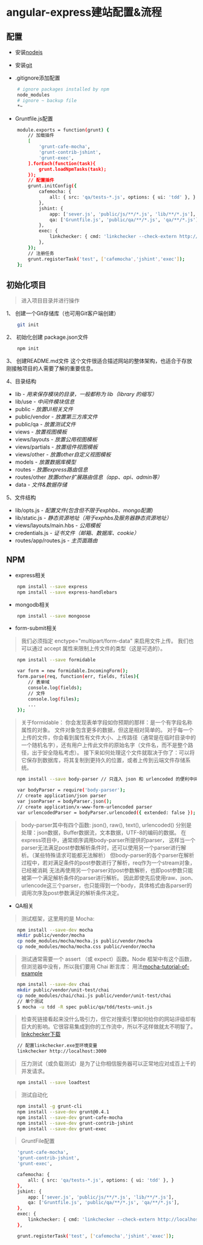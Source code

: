 # angular-express建站配置&流程

## 配置

* 安装[nodejs]

* 安装[git]

* .gitignore添加配置
```sh
	# ignore packages installed by npm
	node_modules
	# ignore ~ backup file
	*~
```

* Gruntfile.js配置
```sh
	module.exports = function(grunt) {
		// 加载插件
		[
			'grunt-cafe-mocha',
			'grunt-contrib-jshint',
			'grunt-exec',
		].forEach(function(task){
			grunt.loadNpmTasks(task);
		});
		// 配置插件
		grunt.initConfig({
			cafemocha: {
				all: { src: 'qa/tests-*.js', options: { ui: 'tdd' }, }
			},
			jshint: {
				app: ['sever.js', 'public/js/**/*.js', 'lib/**/*.js'],
				qa: ['Gruntfile.js', 'public/qa/**/*.js', 'qa/**/*.js'],
			},
			exec: {
				linkchecker: { cmd: 'linkchecker --check-extern http://localhost:3000' }
			},
		});
		// 注册任务
		grunt.registerTask('test', ['cafemocha','jshint','exec']);
	};
```

## 初始化项目
>进入项目目录并进行操作

1、 创建一个Git存储库（也可用Git客户端创建）
```sh
	git init
```

2、 初始化创建 package.json文件
```sh
	npm init
```

3、 创建README.md文件
	这个文件很适合描述网站的整体架构，也适合于存放刚接触项目的人需要了解的重要信息。

4、目录结构
* lib - _用来保存模块的目录，一般都称为 lib（library 的缩写）_
* lib/use - _中间件模块信息_
* public - _放置UI相关文件_
* public/vendor - _放置第三方库文件_
* public/qa - _放置测试文件_
* views - _放置视图模板_
* views/layouts - _放置公用视图模板_
* views/partials - _放置组件视图模板_
* views/other - _放置other自定义视图模板_
* models - _放置数据库模型_
* routes - _放置express路由信息_
* routes/other  _放置other扩展路由信息（app、api、admin等）_
* data - _文件&数据存储_

5、文件结构
* lib/opts.js - _配置文件(包含但不限于exphbs、mongo配置)_
* lib/static.js - _静态资源地址（用于exphbs及服务器静态资源地址）_
* views/layouts/main.hbs - _公用模板_
* credentials.js - _证书文件（邮箱、数据库、cookie）_
* routes/app/routes.js - _主页面路由_

## NPM

* express相关
```sh
	npm install --save express
	npm install --save express-handlebars
```

* mongodb相关
```sh
	npm install --save mongoose
```

* form-submit相关
>我们必须指定 enctype="multipart/form-data" 来启用文件上传。
>我们也可以通过 accept 属性来限制上传文件的类型（这是可选的）。
```sh
	npm install --save formidable
```
```sh
	var form = new formidable.IncomingForm();
	form.parse(req, function(err, fields, files){
		// 表单域
		console.log(fields);
		// 文件
		console.log(files);
		...
	});
```
>关于formidable：
>你会发现表单字段如你预期的那样：是一个有字段名称属性的对象。
>文件对象包含更多的数据，但这是相对简单的。
>对于每一个上传的文件，你会看到属性有文件大小、上传路径（通常是在临时目录中的一个随机名字），还有用户上传此文件的原始名字（文件名，而不是整个路径，出于安全隐私考虑）。
>接下来如何处理这个文件就取决于你了：可以将它保存到数据库，将其复制到更持久的位置，或者上传到云端文件存储系统。
```sh
	npm install --save body-parser // 只连入 json 和 urlencoded 的便利中间件
```
```sh
	var bodyParser = require('body-parser');
	// create application/json parser
	var jsonParser = bodyParser.json();
	// create application/x-www-form-urlencoded parser
	var urlencodedParser = bodyParser.urlencoded({ extended: false });
```
>body-parser其中有四个函数: json(), raw(), text(), urlencoded()
>分别是处理：json数据，Buffer数据流，文本数据，UTF-8的编码的数据。
>在express项目中，通常顺序调用body-parser所提供的parser，
>这样当一个parser无法满足post参数解析条件时，还可以使用另一个parser进行解析。（某些特殊请求可能都无法解析）
>但body-parser的各个parser在解析过程中，若对满足条件的post参数进行了解析，req作为一个stream对象，已经被消耗
>无法再使用另一个parser对post参数解析，也即post参数只能被第一个满足解析条件的parser进行解析。
>因此即使先后使用raw、json、urlencode这三个parser，也只能得到一个body，具体格式由各parser的调用次序及post参数满足的解析条件决定。

* QA相关
>测试框架，这里用的是 Mocha:
```sh
	npm install --save-dev mocha 
	mkdir public/vendor/mocha
	cp node_modules/mocha/mocha.js public/vendor/mocha
	cp node_modules/mocha/mocha.css public/vendor/mocha
```

>测试通常需要一个 assert （或 expect）函数。Node 框架中有这个函数，但浏览器中没有，所以我们要用 Chai 断言库：
>用法[mocha-tutorial-of-example](http://www.ruanyifeng.com/blog/2015/12/a-mocha-tutorial-of-examples.html)
```sh
	npm install --save-dev chai
	mkdir public/vendor/unit-test/chai
	cp node_modules/chai/chai.js public/vendor/unit-test/chai
	// 单个测试
	$ mocha -u tdd -R spec public/qa/tdd/tests-unit.js
```

>检查死链接看起来没什么吸引力，但它对搜索引擎如何给你的网站评级却有巨大的影响。它很容易集成到你的工作流中，所以不这样做就太不明智了。
>[linkchecker下载](http://wummel.github.io/linkchecker)
```sh
	// 配置linkchecker.exe至环境变量 
	linkchecker http://localhost:3000
```

>压力测试（或负载测试）是为了让你相信服务器可以正常地应对成百上千的并发请求。
```sh
	npm install --save loadtest
```

>测试自动化
```sh
	npm install -g grunt-cli
	npm install --save-dev grunt@0.4.1
	npm install --save-dev grunt-cafe-mocha
	npm install --save-dev grunt-contrib-jshint
	npm install --save-dev grunt-exec
```
>GruntFile配置
```sh
	'grunt-cafe-mocha',
	'grunt-contrib-jshint',
	'grunt-exec',
```
```sh
	cafemocha: {
		all: { src: 'qa/tests-*.js', options: { ui: 'tdd' }, }
	},
	jshint: {
		app: ['sever.js', 'public/js/**/*.js', 'lib/**/*.js'],
		qa: ['Gruntfile.js', 'public/qa/**/*.js', 'qa/**/*.js'],
	},
	exec: {
		linkchecker: { cmd: 'linkchecker --check-extern http://localhost:3000' }
	},
```
```sh
	grunt.registerTask('test', ['cafemocha','jshint','exec']);
```

[//]: # (These are reference links used in the body of this note and get stripped out when the markdown processor does its job. 
There is no need to format nicely because it shouldn't be seen. 
Thanks SO - http://stackoverflow.com/questions/4823468/store-comments-in-markdown-syntax)

[nodejs]: <http://nodejs.org/>
[git]: <http://git-scm.com/>
